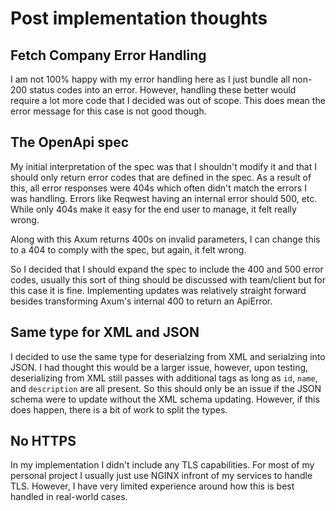 # Post implementation thoughts

## Fetch Company Error Handling

I am not 100% happy with my error handling here as I just bundle all non-200 status codes into an error. However, handling these better would require a lot more code that I decided was out of scope. This does mean the error message for this case is not good though.

## The OpenApi spec

My initial interpretation of the spec was that I shouldn't modify it and that I should only return error codes that are defined in the spec. As a result of this, all error responses were 404s which often didn't match the errors I was handling. Errors like Reqwest having an internal error should 500, etc. While only 404s make it easy for the end user to manage, it felt really wrong.

Along with this Axum returns 400s on invalid parameters, I can change this to a 404 to comply with the spec, but again, it felt wrong.

So I decided that I should expand the spec to include the 400 and 500 error codes, usually this sort of thing should be discussed with team/client but for this case it is fine. Implementing updates was relatively straight forward besides transforming Axum's internal 400 to return an ApiError.

## Same type for XML and JSON

I decided to use the same type for deserialzing from XML and serialzing into JSON. I had thought this would be a larger issue, however, upon testing, deserializing from XML still passes with additional tags as long as `id`, `name`, and `description` are all present. So this should only be an issue if the JSON schema were to update without the XML schema updating. However, if this does happen, there is a bit of work to split the types.

## No HTTPS

In my implementation I didn't include any TLS capabilities. For most of my personal project I usually just use NGINX infront of my services to handle TLS. However, I have very limited experience around how this is best handled in real-world cases.
